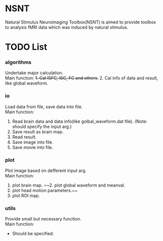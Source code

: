 # NSNT  
Natural Stimulus Neuroimaging Toolbox(NSNT) is aimed to provide toolbox 
to analysis fMRI data which was induced by natural stimulus.


# TODO List
### algorithms  
Undertake major calculation.  
Main function:
~~1. Cal ISFC, ISC, FC and others.~~
2. Cal info of data and result, like global waveform.

### io  
Load data from file, save data into file.<br>
Main function:
1. Read brain data and data info(like golbal_waveform.dat file). (Note: should specify the input arg.)
2. Save result as brain map.
3. Read result.
4. Save image into file.
5. Save movie into file.

### plot  
Plot image based on defferent input arg.  
Main function:
1. plot brain map.
~~2. plot global waveform and meanval.
3. plot head motion parameters.~~
4. plot ROI map.

### utils  
Provide small but necessary function.  
Main function:
* Should be specified.
